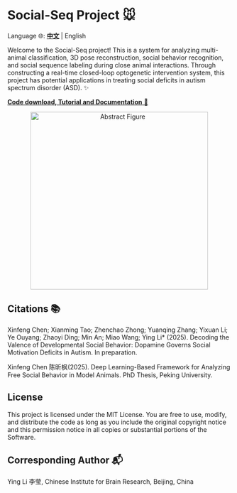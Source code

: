 # Social-Seq Project 🐭

Language 🌐: [**中文**](README_cn.md) | English


Welcome to the Social-Seq project! This is a system for analyzing multi-animal classification, 3D pose reconstruction, social behavior recognition, and social sequence labeling during close animal interactions. Through constructing a real-time closed-loop optogenetic intervention system, this project has potential applications in treating social deficits in autism spectrum disorder (ASD). ✨


<font color="red"><a href="https://lilab-cibr.github.io/Social_Seq/"><b>Code download, Tutorial and Documentation</b> 🔗</a></font>

<div align="center">
  <a href="https://lilab-cibr.github.io/Social_Seq/">
    <img src="https://lilab-cibr.github.io/Social_Seq/assets/images/figure_abstract.jpg" width="400" alt="Abstract Figure">
  </a>
</div>


## Citations 📚
Xinfeng Chen; Xianming Tao; Zhenchao Zhong; Yuanqing Zhang; Yixuan Li; Ye Ouyang; Zhaoyi Ding; Min An; Miao Wang; Ying Li* (2025). Decoding the Valence of Developmental Social Behavior: Dopamine Governs Social Motivation Deficits in Autism. In preparation.

Xinfeng Chen 陈昕枫(2025). Deep Learning-Based Framework for Analyzing Free Social Behavior in Model Animals. PhD Thesis, Peking University.

## License
This project is licensed under the MIT License. You are free to use, modify, and distribute the code as long as you include the original copyright notice and this permission notice in all copies or substantial portions of the Software.

## Corresponding Author 📬
Ying Li 李莹, Chinese Institute for Brain Research, Beijing, China